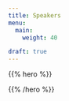 ```yaml
---
title: Speakers
menu:
  main:
    weight: 40

draft: true
---
```


{{% hero %}}
<!-- TODO: filter and search -->
{{% /hero %}}